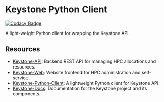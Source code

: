 # Keystone Python Client

[![Codacy Badge](https://app.codacy.com/project/badge/Grade/e627ebe242104565bd932665703357ca)](https://app.codacy.com/gh/pitt-crc/keystone-python-client/dashboard?utm_source=gh&utm_medium=referral&utm_content=&utm_campaign=Badge_grade)

A light-weight Python client for wrapping the Keystone API. 

## Resources

- [Keystone-API](https://github.com/pitt-crc/keystone-api): Backend REST API for managing HPC allocations and resources.
- [Keystone-Web](https://github.com/pitt-crc/keystone-web): Website frontend for HPC administration and self-service.
- [Keystone-Python-Client](https://github.com/pitt-crc/keystone-python-client): A lightweight Python client for Keystone API.
- [Keystone-Docs](https://github.com/pitt-crc/keystone-docs): Documentation for the Keystone project and its components.
